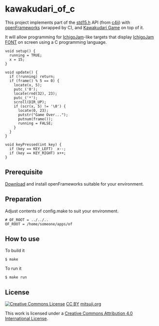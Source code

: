 # kawakudari_of_c

This project implements part of the [std15.h](https://github.com/IchigoJam/c4ij/blob/master/src/std15.h) API (from [c4ij](https://github.com/IchigoJam/c4ij)) with [openFrameworks](https://openframeworks.cc/) (wrapped by C), and [Kawakudari Game](https://ichigojam.github.io/print/en/KAWAKUDARI.html) on top of it.

It will allow programming for [IchigoJam](https://ichigojam.net/index-en.html)-like targets that display [IchigoJam FONT](https://mitsuji.github.io/ichigojam-font.json/) on screen using a C programming language.
```
void setup() {
  running = TRUE;
  x = 15;
}

void update() {
  if (!running) return;
  if (frame() % 5 == 0) {
    locate(x, 5);
    putc_('0');
    locate(rnd(32), 23);
    putc_('*');
    scroll(DIR_UP);
    if (scr(x, 5) != '\0') {
      locate(0, 23);
      putstr("Game Over...");
      putnum(frame());
      running = FALSE;
    }
  }
}

void keyPressed(int key) {
  if (key == KEY_LEFT)  x--;
  if (key == KEY_RIGHT) x++;
}

```

## Prerequisite

[Download](https://openframeworks.cc/download/) and install openFrameworks suitable for your environment.

## Preparation

Adjust contents of config.make to suit your environment.
```
# OF_ROOT = ../../..
OF_ROOT = /home/someone/apps/of
```

## How to use

To build it
```
$ make
```

To run it
```
$ make run
```

## License
[![Creative Commons License](https://i.creativecommons.org/l/by/4.0/88x31.png)](http://creativecommons.org/licenses/by/4.0/)
[CC BY](https://creativecommons.org/licenses/by/4.0/) [mitsuji.org](https://mitsuji.org)

This work is licensed under a [Creative Commons Attribution 4.0 International License](http://creativecommons.org/licenses/by/4.0/).
